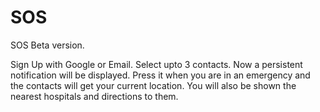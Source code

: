 # SOS
SOS Beta version.

Sign Up with Google or Email.
Select upto 3 contacts.
Now a persistent notification will be displayed.
Press it when you are in an emergency and the contacts will get your current location.
You will also be shown the nearest hospitals and directions to them.
